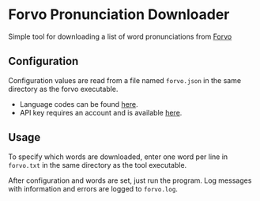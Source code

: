 # Forvo Pronunciation Downloader

Simple tool for downloading a list of word pronunciations from
[Forvo](https://forvo.com)

## Configuration

Configuration values are read from a file named `forvo.json` in the same
directory as the forvo executable.

- Language codes can be found [here](https://forvo.com/languages-codes/).
- API key requires an account and is available [here](https://api.forvo.com).

## Usage

To specify which words are downloaded, enter one word per line in `forvo.txt` in
the same directory as the tool executable.

After configuration and words are set, just run the program. Log messages with
information and errors are logged to `forvo.log`.
